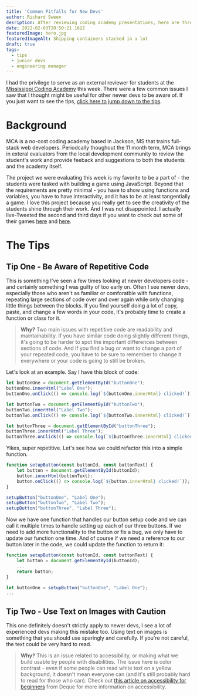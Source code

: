```yaml
---
title: 'Common Pitfalls for New Devs'
author: Richard Sween
desription: After reviewing coding academy presentations, here are three common things that jumped out for new devs to be aware of.
date: 2022-02-03T20:50:21.162Z
featuredImage: hero.jpg
featuredImageAlt: Shipping containers stacked in a lot
draft: true
tags:
  - tips
  - junior devs
  - engineering manager
---
```


I had the privilege to serve as an external reviewer for students at the [Mississippi Coding Academy](https://mscoding.org/) this week. There were a few common issues I saw that I thought might be useful for other newer devs to be aware of. If you just want to see the tips, [click here to jump down to the tips](#tips).

# Background

MCA is a no-cost coding academy based in Jackson, MS that trains full-stack web developers. Periodcally thoughout the 11 month term, MCA brings in exteral evaluators from the local development community to review the student's work and provide feeback and suggestions to both the students and the academy itself. 

The project we were evaluating this week is my favorite to be a part of - the students were tasked with building a game using JavaScript. Beyond that the requirements are pretty minimal - you have to show using functions and variables, you have to have interactivity, and it has to be at least tangentially a game. I love this project because you really get to see the creativity of the students shine through their work. And I was not disappointed. I actually live-Tweeted the second and third days if you want to check out some of their games [here](https://twitter.com/_RichardSween/status/1488905361100845062) and [here](https://twitter.com/_RichardSween/status/1489256577781493765).

<h1 id="tips">The Tips</h1>

## Tip One - Be Aware of Repetitive Code

This is something I've seen a few times looking at newer developers code - and certainly something I was guilty of too early on. Often I see newer devs, especially those who aren't as familiar or comforatble with functions, repeating large sections of code over and over again while only changing little things between the blocks. If you find yourself doing a lot of copy, paste, and change a few words in your code, it's probably time to create a function or class for it.

> **Why?** Two main issues with repetitive code are readability and maintainability. If you have similar code doing slightly different things, it's going to be harder to spot the important differences between sections of code. And if you find a bug or want to change a part of your repeated code, you have to be sure to remember to change it everywhere or your code is going to still be broken.

Let's look at an example. Say I have this block of code:

```javascript
let buttonOne = document.getElementById("buttonOne");
buttonOne.innerHtml("Label One");
buttonOne.onClick(() => console.log(`${buttonOne.innerHtml} clicked!`));

let buttonTwo = document.getElementById("buttonTwo");
buttonTwo.innerHtml("Label Two");
buttonTwo.onClick(() => console.log(`${buttonTwo.innerHtml} clicked!`));

let buttonThree = document.getElementById("buttonThree");
buttonThree.innerHtml("Label Three");
buttonThree.onClick(() => console.log(`${buttonThree.innerHtml} clicked!`));
```

Yikes, super repetitive. Let's see how we could refactor this into a simple function. 

```javascript
function setupButton(const buttonId, const buttonText) {
    let button = document.getElementById(buttonId);
    button.innerHtml(buttonText);
    button.onClick(() => console.log(`${button.innerHtml} clicked!`));
}

setupButton("buttonOne", "Label One");
setupButton("buttonTwo", "Label Two");
setupButton("buttonThree", "Label Three");

```

Now we have one function that handles our button setup code and we can call it multiple times to handle setting up each of our three buttons. If we need to add more functionality to the button or fix a bug, we only have to update our function one time. And of course if we need a reference to our button later in the code, we could update the function to return it:


```javascript
function setupButton(const buttonId, const buttonText) {
    let button = document.getElementById(buttonId);
    ...
    return button;
}

let buttonOne = setupButton("buttonOne", "Label One");
...
```

## Tip Two - Use Text on Images with Caution

This one definitely doesn't strictly apply to newer devs, I see a lot of experienced devs making this mistake too. Using text on images is something that you should use sparingly and carefully. If you're not careful, the text could be very hard to read.

>  **Why?** This is an issue related to accessibility, or making what we build usable by people with disabilities. The issue here is color contrast - even if some people can read white text on a yellow background, it doesn't mean everyone can (and it's still probably hard to read for those who can). Check out [this article on accessibility for beginners](https://www.deque.com/web-accessibility-beginners-guide/) from Deque for more information on accessibility.

